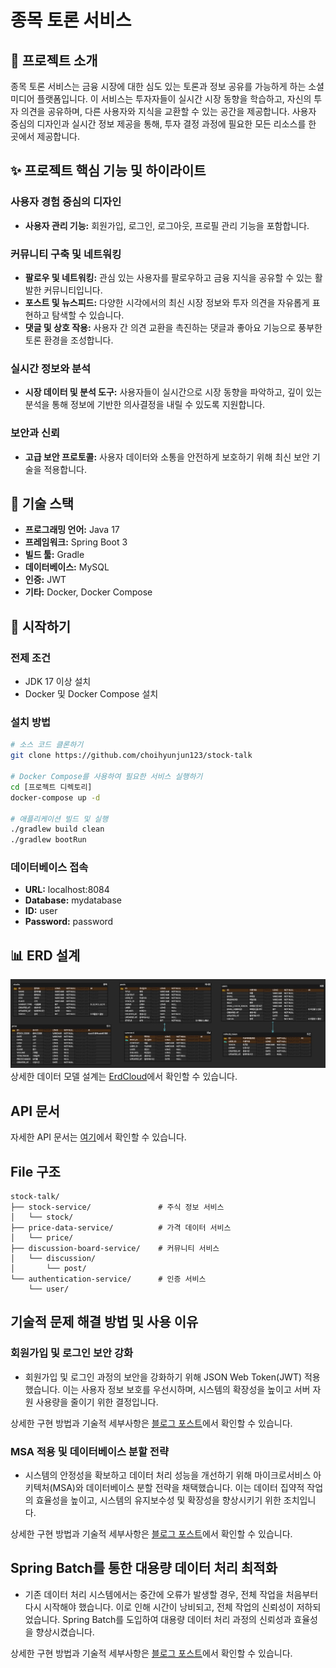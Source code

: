 
# 종목 토론 서비스

## 🚀 프로젝트 소개
종목 토론 서비스는 금융 시장에 대한 심도 있는 토론과 정보 공유를 가능하게 하는 소셜 미디어 플랫폼입니다.
이 서비스는 투자자들이 실시간 시장 동향을 학습하고, 자신의 투자 의견을 공유하며, 다른 사용자와 지식을 교환할 수 있는 공간을 제공합니다. 
사용자 중심의 디자인과 실시간 정보 제공을 통해, 투자 결정 과정에 필요한 모든 리소스를 한 곳에서 제공합니다.

## ✨ 프로젝트 핵심 기능 및 하이라이트

### 사용자 경험 중심의 디자인
- **사용자 관리 기능:** 회원가입, 로그인, 로그아웃, 프로필 관리 기능을 포함합니다.

### 커뮤니티 구축 및 네트워킹
- **팔로우 및 네트워킹:** 관심 있는 사용자를 팔로우하고 금융 지식을 공유할 수 있는 활발한 커뮤니티입니다.
- **포스트 및 뉴스피드:**  다양한 시각에서의 최신 시장 정보와 투자 의견을 자유롭게 표현하고 탐색할 수 있습니다.
- **댓글 및 상호 작용:** 사용자 간 의견 교환을 촉진하는 댓글과 좋아요 기능으로 풍부한 토론 환경을 조성합니다.

### 실시간 정보와 분석
- **시장 데이터 및 분석 도구:** 사용자들이 실시간으로 시장 동향을 파악하고, 깊이 있는 분석을 통해 정보에 기반한 의사결정을 내릴 수 있도록 지원합니다.

### 보안과 신뢰
- **고급 보안 프로토콜:** 사용자 데이터와 소통을 안전하게 보호하기 위해 최신 보안 기술을 적용합니다.

## 🔧 기술 스택
- **프로그래밍 언어:** Java 17
- **프레임워크:** Spring Boot 3
- **빌드 툴:** Gradle
- **데이터베이스:** MySQL
- **인증:** JWT
- **기타:** Docker, Docker Compose

## 🌟 시작하기

### 전제 조건
- JDK 17 이상 설치
- Docker 및 Docker Compose 설치

### 설치 방법
```bash
# 소스 코드 클론하기
git clone https://github.com/choihyunjun123/stock-talk

# Docker Compose를 사용하여 필요한 서비스 실행하기
cd [프로젝트 디렉토리]
docker-compose up -d

# 애플리케이션 빌드 및 실행
./gradlew build clean
./gradlew bootRun
```

### 데이터베이스 접속
- **URL:** localhost:8084
- **Database:** mydatabase
- **ID:** user
- **Password:** password

## 📊 ERD 설계
![img.png](img.png)
상세한 데이터 모델 설계는 [ErdCloud](https://www.erdcloud.com/d/QT354Ekvet9Zd5sAr)에서 확인할 수 있습니다.

## API 문서
자세한 API 문서는 [여기](https://jjunys.notion.site/API-c6d0ae7b9c494660af1fa303432d9627?pvs=4)에서 확인할 수 있습니다.

## File 구조
```
stock-talk/
├── stock-service/               # 주식 정보 서비스
│   └── stock/
├── price-data-service/          # 가격 데이터 서비스
│   └── price/
├── discussion-board-service/    # 커뮤니티 서비스
│   └── discussion/
│       └── post/
└── authentication-service/      # 인증 서비스
    └── user/
```

## 기술적 문제 해결 방법 및 사용 이유

### 회원가입 및 로그인 보안 강화

- 회원가입 및 로그인 과정의 보안을 강화하기 위해 JSON Web Token(JWT) 적용했습니다.
이는 사용자 정보 보호를 우선시하며, 시스템의 확장성을 높이고 서버 자원 사용량을 줄이기 위한 결정입니다.

상세한 구현 방법과 기술적 세부사항은 [블로그 포스트](블로그_포스트_URL)에서 확인할 수 있습니다.

### MSA 적용 및 데이터베이스 분할 전략

- 시스템의 안정성을 확보하고 데이터 처리 성능을 개선하기 위해 마이크로서비스 아키텍처(MSA)와 데이터베이스 분할 전략을 채택했습니다. 
이는 데이터 집약적 작업의 효율성을 높이고, 시스템의 유지보수성 및 확장성을 향상시키기 위한 조치입니다.

상세한 구현 방법과 기술적 세부사항은 [블로그 포스트](블로그_포스트_URL)에서 확인할 수 있습니다.

## Spring Batch를 통한 대용량 데이터 처리 최적화

- 기존 데이터 처리 시스템에서는 중간에 오류가 발생할 경우, 전체 작업을 처음부터 다시 시작해야 했습니다. 
이로 인해 시간이 낭비되고, 전체 작업의 신뢰성이 저하되었습니다. Spring Batch를 도입하여 대용량 데이터 처리 과정의 신뢰성과 효율성을 향상시켰습니다.

상세한 구현 방법과 기술적 세부사항은 [블로그 포스트](블로그_포스트_URL)에서 확인할 수 있습니다.
